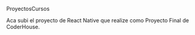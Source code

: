 ProyectosCursos

Aca subi el proyecto de React Native que realize como Proyecto Final de CoderHouse.
